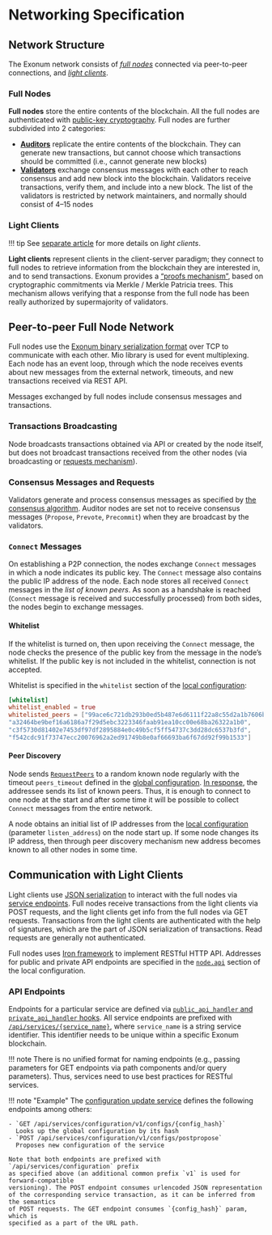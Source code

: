# Networking Specification

## Network Structure

The Exonum network consists of [*full nodes*](../glossary.md#full-node)
connected via peer-to-peer connections, and [*light clients*](../glossary.md#light-client).

### Full Nodes

**Full nodes** store the entire contents of the blockchain. All the full nodes
are authenticated with [public-key cryptography](../glossary.md#digital-signature).
Full nodes are further subdivided into 2 categories:

- [**Auditors**](../glossary.md#auditor) replicate the entire contents of the
  blockchain. They can generate new transactions, but cannot choose which
  transactions should be committed (i.e., cannot generate new blocks)
- [**Validators**](../glossary.md#validator) exchange consensus messages with
  each other to reach consensus and add new block into the blockchain.
  Validators receive transactions, verify them,
  and include into a new block. The list of the validators is restricted by
  network maintainers, and normally should consist of 4–15 nodes

### Light Clients

!!! tip
    See [separate article](../architecture/clients.md) for more details on
    _light clients_.

**Light clients** represent clients in the client-server paradigm; they connect
to full nodes to retrieve information from the blockchain they are
interested in, and to send transactions. Exonum provides a [“proofs mechanism”](../glossary.md#merkle-proof),
based on cryptographic commitments via Merkle / Merkle Patricia
trees. This mechanism allows verifying that a response from the full node
has been really authorized by supermajority of validators.

## Peer-to-peer Full Node Network

Full nodes use the [Exonum binary serialization format](../glossary.md#binary-serialization)
over TCP to communicate with each other.
Mio library is used for event multiplexing. Each node has
an event loop, through which the node receives events about new messages from
the external network, timeouts, and new transactions received via REST API.

Messages exchanged by full nodes include consensus messages and transactions.

### Transactions Broadcasting

Node broadcasts transactions obtained via API or created by the node itself, but
does not broadcast transactions received from the other nodes (via broadcasting
or [requests mechanism](consensus/requests.md)).

### Consensus Messages and Requests

Validators generate and process consensus messages as specified
by [the consensus algorithm](consensus/specification.md).
Auditor nodes are set not to receive consensus messages (`Propose`, `Prevote`,
`Precommit`) when they are broadcast by the validators.

### `Connect` Messages

On establishing a P2P connection, the nodes exchange `Connect` messages
in which a node indicates its public key. The `Connect` message also contains
the public IP
address of the node. Each node stores all received `Connect` messages in
the _list of known peers_. As soon as a handshake is reached (`Connect` message
is received and successfully processed) from both sides, the nodes begin to
exchange messages.

#### Whitelist

If the whitelist is turned on, then upon receiving the `Connect` message, the
node checks the presence of the public key from the message in the node’s
whitelist. If the public key is not included in the whitelist, connection is not
accepted.

Whitelist is specified in the `whitelist` section of the [local configuration](../glossary.md#local-configuration):

```TOML
[whitelist]
whitelist_enabled = true
whitelisted_peers = ["99ace6c721db293b0ed5b487e6d6111f22a8c55d2a1b7606b6fa6e6c29671aa1",
"a32464be9bef16a6186a7f29d5ebc3223346faab91ea10cc00e68ba26322a1b0",
"c3f5730d81402e7453df97df2895884e0c49b5cf5ff54737c3dd28dc6537b3fd",
"f542cdc91f73747ecc20076962a2ed91749b8e0af66693ba6f67dd92f99b1533"]
```

#### Peer Discovery

Node sends [`RequestPeers`](consensus/requests.md#requestpeers) to a random
known node regularly with the timeout `peers_timeout` defined in the
[global configuration](../architecture/configuration.md#genesisconsensus).
[In response](consensus/requests.md#requestpeers-1), the addressee sends its
list of known peers. Thus, it is enough to connect to one node at the start and
after some time it will be possible to collect `Connect` messages from the
entire network.

A node obtains an initial list of IP addresses from the [local configuration](../glossary.md#local-configuration)
(parameter `listen_address`) on the node start up. If some node changes its IP
address, then through peer discovery mechanism new address becomes known to all
other nodes in some time.

## Communication with Light Clients

Light clients use [JSON serialization](../glossary.md#json-serialization)
to interact with the full nodes via [service endpoints](../glossary.md#service-endpoint).
Full nodes receive transactions from the light clients via POST
requests, and the light clients get info from the full nodes via GET requests.
Transactions from the light clients are authenticated with the help of signatures,
which are the part of JSON serialization of transactions. Read requests are generally
not authenticated.

Full nodes uses [Iron framework](http://ironframework.io/) to implement RESTful
HTTP API. Addresses for public and private API endpoints are specified in the
[`node.api`](../architecture/configuration.md#nodeapi) section of the local
configuration.

### API Endpoints

Endpoints for a particular service are defined via
[`public_api_handler` and `private_api_handler` hooks](../architecture/services.md#rest-api-initialization).
All service endpoints are prefixed with [`/api/services/{service_name}`](../architecture/services.md#service-identifiers),
where `service_name` is a string service identifier. This identifier needs
to be unique within a specific Exonum blockchain.

!!! note
    There is no unified format for naming endpoints (e.g., passing parameters for
    GET endpoints via path components and/or query parameters).
    Thus, services need to use best practices for RESTful services.

!!! note "Example"
    The [configuration update service](configuration-updater.md) defines the following
    endpoints among others:

    - `GET /api/services/configuration/v1/configs/{config_hash}`  
      Looks up the global configuration by its hash
    - `POST /api/services/configuration/v1/configs/postpropose`  
      Proposes new configuration of the service

    Note that both endpoints are prefixed with `/api/services/configuration` prefix
    as specified above (an additional common prefix `v1` is used for forward-compatible
    versioning). The POST endpoint consumes urlencoded JSON representation
    of the corresponding service transaction, as it can be inferred from the semantics
    of POST requests. The GET endpoint consumes `{config_hash}` param, which is
    specified as a part of the URL path.
